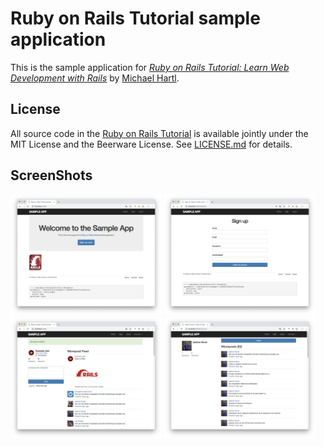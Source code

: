 # Ruby on Rails Tutorial sample application

This is the sample application for
[*Ruby on Rails Tutorial:
Learn Web Development with Rails*](https://www.railstutorial.org/)
by [Michael Hartl](http://www.michaelhartl.com/).

## License

All source code in the [Ruby on Rails Tutorial](https://www.railstutorial.org/)
is available jointly under the MIT License and the Beerware License. See
[LICENSE.md](LICENSE.md) for details.

## ScreenShots
<div>
  <img src="https://github.com/heojowon/sample_app/blob/master/img/railstutorail-home.png" width="48%"></img>
  <img src="https://github.com/heojowon/sample_app/blob/master/img/railstutorail-signup.png" width="48%"></img>
  <img src="https://github.com/heojowon/sample_app/blob/master/img/railstutorail-microposts.png" width="48%"></img>
  <img src="https://github.com/heojowon/sample_app/blob/master/img/railstutorail-fallowing.png" width="48%"></img>
</div>
